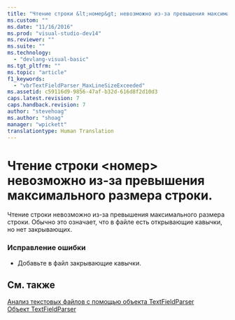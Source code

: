 ```yaml
---
title: "Чтение строки &lt;номер&gt; невозможно из-за превышения максимального размера строки. | Microsoft Docs"
ms.custom: ""
ms.date: "11/16/2016"
ms.prod: "visual-studio-dev14"
ms.reviewer: ""
ms.suite: ""
ms.technology: 
  - "devlang-visual-basic"
ms.tgt_pltfrm: ""
ms.topic: "article"
f1_keywords: 
  - "vbrTextFieldParser_MaxLineSizeExceeded"
ms.assetid: c59116d9-9856-47af-b32d-616d8f2d10d3
caps.latest.revision: 7
caps.handback.revision: 7
author: "stevehoag"
ms.author: "shoag"
manager: "wpickett"
translationtype: Human Translation
---
```

# Чтение строки &lt;номер&gt; невозможно из-за превышения максимального размера строки.
Чтение строки невозможно из\-за превышения максимального размера строки. Обычно это означает, что в файле есть открывающие кавычки, но нет закрывающих.  
  
### Исправление ошибки  
  
-   Добавьте в файл закрывающие кавычки.  
  
## См. также  
 [Анализ текстовых файлов с помощью объекта TextFieldParser](../../visual-basic/developing-apps/programming/drives-directories-files/parsing-text-files-with-the-textfieldparser-object.md)   
 [Объект TextFieldParser](../../visual-basic/language-reference/objects/textfieldparser-object.md)